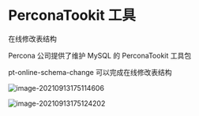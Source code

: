 # PerconaTookit 工具

在线修改表结构

Percona 公司提供了维护 MySQL 的 PerconaTookit 工具包

pt-online-schema-change 可以完成在线修改表结构

![image-20210913175114606](https://cdn.jsdelivr.net/gh/moomhub/notes_images01/images/image-20210913175114606.png)

![image-20210913175124202](https://cdn.jsdelivr.net/gh/moomhub/notes_images01/images/image-20210913175124202.png)
